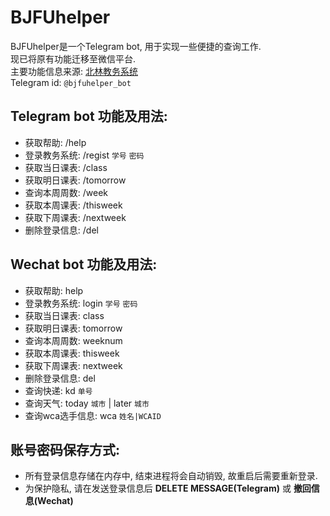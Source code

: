 # BJFUhelper

BJFUhelper是一个Telegram bot, 用于实现一些便捷的查询工作.<br>
现已将原有功能迁移至微信平台.<br>
主要功能信息来源: [北林教务系统](http://newjwxt.bjfu.edu.cn/)<br>
Telegram id: `@bjfuhelper_bot`<br>

## Telegram bot 功能及用法:

- 获取帮助: /help<br>
- 登录教务系统: /regist `学号` `密码`<br>
- 获取当日课表: /class<br>
- 获取明日课表: /tomorrow<br>
- 查询本周周数: /week<br>
- 获取本周课表: /thisweek<br>
- 获取下周课表: /nextweek<br>
- 删除登录信息: /del<br>

## Wechat bot 功能及用法:

- 获取帮助: help
- 登录教务系统: login `学号` `密码`<br>
- 获取当日课表: class<br>
- 获取明日课表: tomorrow<br>
- 查询本周周数: weeknum<br>
- 获取本周课表: thisweek<br>
- 获取下周课表: nextweek<br>
- 删除登录信息: del<br>
- 查询快递: kd `单号`<br>
- 查询天气: today `城市` | later `城市`<br>
- 查询wca选手信息: wca `姓名|WCAID`<br>


## 账号密码保存方式:

- 所有登录信息存储在内存中, 结束进程将会自动销毁, 故重启后需要重新登录.
- 为保护隐私, 请在发送登录信息后 **DELETE MESSAGE(Telegram)** 或 **撤回信息(Wechat)**